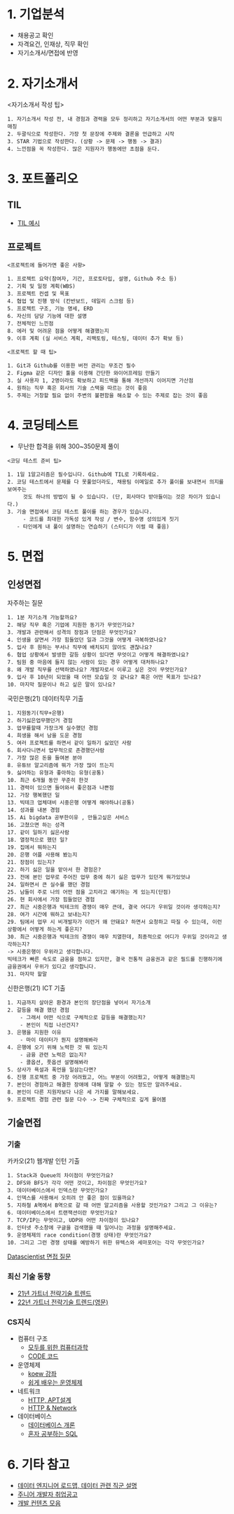 
# 1. 기업분석
- 채용공고 확인
- 자격요건, 인재상, 직무 확인
- 자기소개서/면접에 반영
# 2. 자기소개서
<자기소개서 작성 팁>
```
1. 자기소개서 작성 전, 내 경험과 경력을 모두 정리하고 자기소개서의 어떤 부분과 맞을지 매칭
2. 두괄식으로 작성한다. 가장 첫 문장에 주제와 결론을 언급하고 시작
3. STAR 기법으로 작성한다. (상황 -> 문제 -> 행동 -> 결과)
4. 느낀점을 꼭 작성한다. 많은 지원자가 행동에만 초점을 둔다.
```
# 3. 포트폴리오
## TIL

- [TIL 예시](https://github.com/cheese10yun/TIL)
## 프로젝트
```
<프로젝트에 들어가면 좋은 사항>

1. 프로젝트 요약(참여자, 기간, 프로토타입, 설명, Github 주소 등)
2. 기획 및 일정 계획(WBS)
3. 프로젝트 컨셉 및 목표
4. 협업 및 진행 방식 (칸반보드, 데일리 스크럼 등)
5. 프로젝트 구조, 기능 명세, ERD
6. 자신의 담당 기능에 대한 설명
7. 전체적인 느낀점
8. 에러 및 어려운 점을 어떻게 해결했는지
9. 이후 계획 (실 서비스 계획, 리팩토링, 테스팅, 데이터 추가 확보 등)
```
```
<프로젝트 할 때 팁>

1. Git과 Github를 이용한 버전 관리는 무조건 필수
2. Figma 같은 디자인 툴을 이용해 간단한 와이어프레임 만들기
3. 실 사용자 1, 2명이라도 확보하고 피드백을 통해 개선까지 이어지면 가산점
4. 원하는 직무 혹은 회사의 기술 스택을 따르는 것이 좋음
5. 주제는 거창할 필요 없이 주변의 불편함을 해소할 수 있는 주제로 잡는 것이 좋음
```

# 4. 코딩테스트
- 무난한 합격을 위해 300~350문제 풀이
```
<코딩 테스트 준비 팁>

1. 1일 1알고리즘은 필수입니다. Github에 TIL로 기록하세요.
2. 코딩 테스트에서 문제를 다 못풀었더라도, 채용팀 이메일로 추가 풀이를 보내면서 의지를 보여주는
	 것도 하나의 방법이 될 수 있습니다. (단, 회사마다 받아들이는 것은 차이가 있습니다.)
3. 기술 면접에서 코딩 테스트 풀이를 하는 경우가 있습니다.
	 - 코드를 최대한 가독성 있게 작성 / 변수, 함수명 성의있게 짓기
   - 타인에게 내 풀이 설명하는 연습하기 (스터디가 이럴 때 좋음)
```
# 5. 면접
## 인성면접
자주하는 질문
```
1. 1분 자기소개 가능할까요?
2. 해당 직무 혹은 기업에 지원한 동기가 무엇인가요?
3. 개발과 관련해서 성격의 장점과 단점은 무엇인가요?
4. 인생을 살면서 가장 힘들었던 일과 그것을 어떻게 극복하였나요?
5. 입사 후 원하는 부서나 직무에 배치되지 않아도 괜찮나요?
6. 협업 상황에서 발생한 갈등 상황이 있다면 무엇이고 어떻게 해결하였나요?
7. 팀원 중 마음에 들지 않는 사람이 있는 경우 어떻게 대처하나요?
8. 왜 개발 직무를 선택하였나요? 개발자로서 이루고 싶은 것이 무엇인가요?
9. 입사 후 10년이 되었을 때 어떤 모습일 것 같나요? 혹은 어떤 목표가 있나요?
10. 마지막 질문이나 하고 싶은 말이 있나요?
```
국민은행(21) 데이터직무 기출
```
1. 지원동기(직무+은행)
2. 하기싫은업무했던거 경험
3. 업무를할때 가장크게 실수했던 경험
4. 희생을 해서 남을 도운 경험
5. 여러 프로젝트를 하면서 같이 일하기 싫었던 사람
6. 회사다니면서 업무적으로 존경했던사람
7. 가장 많은 돈을 들여본 분야
8. 유튜브 알고리즘에 뭐가 가장 많이 뜨는지
9. 싫어하는 유형과 좋아하는 유형(공통)
10. 최근 6개월 동안 꾸준히 한것
11. 경력이 있으면 들어와서 좋은점과 나쁜점
12. 가장 행복했던 일
13. 빅테크 업체대비 시중은행 어떻게 해야하냐(공통)
14. 성과를 내본 경험
15. Ai bigdata 공부한이유 , 만들고싶은 서비스
16. 고쳤으면 하는 성격
17. 같이 일하기 싫은사람
18. 열정적으로 했던 일?
19. 집에서 뭐하는지
20. 은행 어플 사용해 봤는지
21. 장점이 있는지?
22. 하기 싫은 일을 맡아서 한 경험은?
23. 전에 본인 업무로 주어진 업무 중에 하기 싫은 업무가 있던게 뭐가있엇냐
24. 일하면서 큰 실수를 했던 경험
25. 남들이 주로 나의 어떤 점을 고치라고 얘기하는 게 있는지(단점)
26. 현 회사에서 가장 힘들었던 경험
27. 최근 시중은행과 빅테크의 경쟁이 매우 큰데, 결국 어디가 우위일 것이라 생각하는지?
28. 여가 시간에 뭐하고 보내는지?
29. 팀에서 업무 시 비개발자가 이런거 왜 안돼요? 하면서 요청하고 따질 수 있는데, 이런 상황에서 어떻게 하는게 좋은지?
30. 최근 시중은행과 빅테크의 경쟁이 매우 치열한데, 최종적으로 어디가 우위일 것이라고 생각하는지?
-> 시중은행이 우위라고 생각합니다.
빅테크가 빠른 속도로 금융을 점하고 있지만, 결국 전통적 금융권과 같은 필드를 진행하기에 금융권에서 우위가 있다고 생각합니다.
31. 마지막 할말
```
신한은행(21) ICT 기출
```
1. 지금까지 살아온 환경과 본인의 장단점을 넣어서 자기소개 
2. 갈등을 해결 했던 경험
    - 그래서 어떤 식으로 구체적으로 갈등을 해결했는지?
    - 본인이 직접 나선건지?
3. 은행을 지원한 이유
    - 마이 데이터가 뭔지 설명해봐라
4. 은행에 오기 위해 노력한 것 뭐 있는지
    - 금융 관련 노력은 없는지?
    - 콜옵션, 풋옵션 설명해봐라
5. 상사가 욕설과 폭언을 일삼는다면?
6. 진행 프로젝트 중 가장 어려웠고, 어느 부분이 어려웠고, 어떻게 해결했는지
7. 본인이 경험하고 해결한 장애에 대해 말할 수 있는 정도만 알려주세요.
8. 본인이 다른 지원자보다 나은 세 가지를 말해보세요.
9. 프로젝트 경험 관련 질문 다수 -> 진짜 구체적으로 깊게 물어봄
```
## 기술면접
### 기출
카카오(21) 웹개발 인턴 기출
```
1. Stack과 Queue의 차이점이 무엇인가요?
2. DFS와 BFS가 각각 어떤 것이고, 차이점은 무엇인가요?
3. 데이터베이스에서 인덱스란 무엇인가요?
4. 인덱스를 사용해서 오히려 안 좋은 점이 있을까요?
5. 지하철 A역에서 B역으로 갈 때 어떤 알고리즘을 사용할 것인가요? 그리고 그 이유는?
6. 데이터베이스에서 트랜잭션이란 무엇인가요?
7. TCP/IP는 무엇이고, UDP와 어떤 차이점이 있나요?
8. 인터넷 주소창에 구글을 검색했을 때 일어나는 과정을 설명해주세요.
9. 운영체제의 race condition(경쟁 상태)란 무엇인가요?
10. 그리고 그런 경쟁 상태를 예방하기 위한 뮤텍스와 세마포어는 각각 무엇인가요?
```
[Datascientist 면접 질문](https://zzsza.github.io/data/2018/02/17/datascience-interivew-questions/#group-contents-developers)
### 최신 기술 동향
- [21년 가트너 전략기술 트렌드](https://www.wedesignx.com/knowledge/2021-gartner-strategic-technology-trend-top-9)
- [22년 가트너 전략기술 트렌드(영문)](https://www.gartner.com/en/newsroom/press-releases/2021-10-18-gartner-identifies-the-top-strategic-technology-trends-for-2022)

### CS지식
- 컴퓨터 구조
  - [모두를 위한 컴퓨터과학](https://www.boostcourse.org/cs112)
  - [CODE 코드](http://www.yes24.com/Product/Goods/16667186)
- 운영체제
  - [koew 강좌](http://www.kocw.net/home/search/kemView.do?kemId=1046323)
  - [쉽게 배우는 운영체제](http://www.yes24.com/Product/Goods/62054527)
- 네트워크
  - [HTTP, APT설계](https://www.inflearn.com/course/http-%EC%9B%B9-%EB%84%A4%ED%8A%B8%EC%9B%8C%ED%81%AC)
  - [HTTP & Network](http://www.yes24.com/Product/Goods/15894097)
- 데이터베이스
  - [데이터베이스 개론](http://www.yes24.com/Product/Goods/67882661)
  - [혼자 공부하는 SQL](http://www.yes24.com/Product/Goods/104661489)

# 6. 기타 참고
- [데이터 엔지니어 로드맵, 데이터 관련 직군 설명](https://github.com/datastacktv/data-engineer-roadmap)
- [주니어 개발자 취업공고](https://github.com/jojoldu/junior-recruit-scheduler)
- [개발 컨텐츠 모음](https://github.com/Integerous/goQuality-dev-contents)